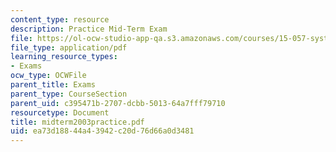 ```yaml
---
content_type: resource
description: Practice Mid-Term Exam
file: https://ol-ocw-studio-app-qa.s3.amazonaws.com/courses/15-057-systems-optimization-spring-2003/ea73d18844a43942c20d76d66a0d3481_midterm2003practice.pdf
file_type: application/pdf
learning_resource_types:
- Exams
ocw_type: OCWFile
parent_title: Exams
parent_type: CourseSection
parent_uid: c395471b-2707-dcbb-5013-64a7fff79710
resourcetype: Document
title: midterm2003practice.pdf
uid: ea73d188-44a4-3942-c20d-76d66a0d3481
---
```

